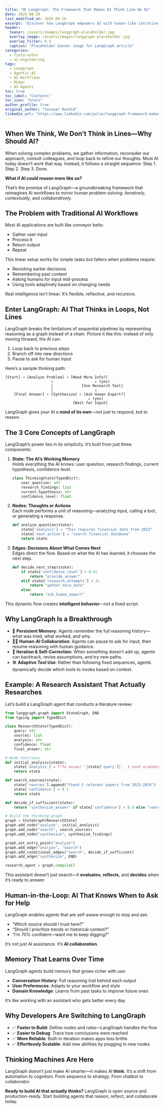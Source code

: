 ```yaml
---
title: "🕸️ LangGraph: The Framework That Makes AI Think Like We Do"
date: 2025-08-20
last_modified_at: 2025-08-20
excerpt: "Discover how LangGraph empowers AI with human-like iterative reasoning, context awareness, and tool use—moving beyond linear pipelines to intelligent workflows."
header:
  teaser: /assets/images/langgraph-placeholder.jpg
  overlay_image: /assets/images/langgraph-placeholder.jpg
  overlay_filter: 0.5
  caption: "Placeholder banner image for LangGraph article"
categories:
  - field-notes
  - ai-engineering
tags:
  - LangGraph
  - Agentic-AI
  - AI-Workflows
  - MLOps
  - AI-Agents
toc: true
toc_label: "Contents"
toc_icon: "brain"
author_profile: true
original_author: "Sanuwar Rashid"
linkedin_url: "https://www.linkedin.com/pulse/langgraph-framework-makes-ai-think-like-we-do-sanuwar-rashid-wqnge/?trackingId=Ae%2BoZqdK%2FwbjFYEk4jX2KA%3D%3D"
---
```


## When We Think, We Don’t Think in Lines—Why Should AI?

When solving complex problems, we gather information, reconsider our approach, consult colleagues, and loop back to refine our thoughts. Most AI today doesn’t work that way. Instead, it follows a straight sequence: Step 1. Step 2. Step 3. Done.

**What if AI could reason more like us?**

That’s the promise of LangGraph—a groundbreaking framework that reimagines AI workflows to mirror human problem-solving: *iteratively*, *contextually*, and *collaboratively*.

## The Problem with Traditional AI Workflows

Most AI applications are built like conveyor belts:

- Gather user input  
- Process it  
- Return output  
- Repeat

This linear setup works for simple tasks but falters when problems require:

- Revisiting earlier decisions  
- Remembering past context  
- Asking humans for input mid-process  
- Using tools adaptively based on changing needs

Real intelligence isn’t linear. It’s flexible, reflective, and recursive.

## Enter LangGraph: AI That Thinks in Loops, Not Lines

LangGraph breaks the limitations of sequential pipelines by representing reasoning as a graph instead of a chain. Picture it like this: instead of only moving forward, the AI can:

1. Loop back to previous steps  
2. Branch off into new directions  
3. Pause to ask for human input

Here’s a sample thinking path:

```
[Start] → [Analyze Problem] → [Need More Info?]
                     ↑                   ↓ (yes)
                     |             [Use Research Tool]
                     |                   ↓
    [Final Answer] ← [Synthesize] ← [Ask Human Expert?]
                                      ↓ (yes)
                               [Wait for Input]
```

LangGraph gives your AI a **mind of its own**—not just to respond, but to reason.

## The 3 Core Concepts of LangGraph

LangGraph’s power lies in its simplicity. It’s built from just three components:

1. **State: The AI’s Working Memory**  
   Holds everything the AI knows: user question, research findings, current hypothesis, confidence level.
   ```python
   class ThinkingState(TypedDict):
       user_question: str
       research_findings: list
       current_hypothesis: str
       confidence_level: float
   ```

2. **Nodes: Thoughts or Actions**  
   Each node performs a unit of reasoning—analyzing input, calling a tool, or generating a response.
   ```python
   def analyze_question(state):
       state['analysis'] = "This requires financial data from 2023"
       state['next_action'] = "search_financial_database"
       return state
   ```

3. **Edges: Decisions About What Comes Next**  
   Edges direct the flow. Based on what the AI has learned, it chooses the next step.
   ```python
   def decide_next_step(state):
       if state['confidence_level'] > 0.8:
           return "provide_answer"
       elif state['research_attempts'] < 3:
           return "gather_more_data"
       else:
           return "ask_human_expert"
   ```

This dynamic flow creates **intelligent behavior**—not a fixed script.

## Why LangGraph Is a Breakthrough

- 🧠 **Persistent Memory**: Agents remember the full reasoning history—what was tried, what worked, and why.
- 🧍‍♀️ **Human-AI Collaboration**: Agents can pause to ask for input, then resume reasoning with human guidance.
- 🔁 **Iteration & Self-Correction**: When something doesn’t add up, agents can backtrack, revise assumptions, and try new paths.
- 🛠 **Adaptive Tool Use**: Rather than following fixed sequences, agents dynamically decide which tools to invoke based on context.

## Example: A Research Assistant That Actually Researches

Let’s build a LangGraph agent that conducts a literature review:

```python
from langgraph.graph import StateGraph, END
from typing import TypedDict

class ResearchState(TypedDict):
    query: str
    sources: list
    analysis: str
    confidence: float
    final_answer: str

# Node functions
def initial_analysis(state):
    state['analysis'] = f"To answer '{state['query']}', I need academic sources and recent data"
    return state

def search_sources(state):
    state['sources'].append("Found 5 relevant papers from 2023-2024")
    state['confidence'] = 0.7
    return state

def decide_if_sufficient(state):
    return "synthesize_answer" if state['confidence'] > 0.8 else "search_more"

# Build the thinking graph
graph = StateGraph(ResearchState)
graph.add_node("analyze", initial_analysis)
graph.add_node("search", search_sources)
graph.add_node("synthesize", synthesize_findings)

graph.set_entry_point("analyze")
graph.add_edge("analyze", "search")
graph.add_conditional_edges("search", decide_if_sufficient)
graph.add_edge("synthesize", END)

research_agent = graph.compile()
```

This assistant doesn’t just search—it **evaluates**, **reflects**, and **decides** when it’s ready to answer.

## Human-in-the-Loop: AI That Knows When to Ask for Help

LangGraph enables agents that are self-aware enough to stop and ask:

- “Which source should I trust here?”  
- “Should I prioritize trends or historical context?”  
- “I’m 70% confident—want me to keep digging?”

It’s not just AI assistance. It’s **AI collaboration**.

## Memory That Learns Over Time

LangGraph agents build memory that grows richer with use:

- **Conversation History**: Full reasoning trail behind each output  
- **User Preferences**: Adapts to your workflow and style  
- **Domain Knowledge**: Learns from past tasks to improve future ones

It’s like working with an assistant who gets better every day.

## Why Developers Are Switching to LangGraph

- ✅ **Faster to Build**: Define nodes and rules—LangGraph handles the flow  
- ✅ **Easier to Debug**: Trace how conclusions were reached  
- ✅ **More Reliable**: Built-in iteration makes apps less brittle  
- ✅ **Effortlessly Scalable**: Add new abilities by plugging in new nodes

## Thinking Machines Are Here

LangGraph doesn’t just make AI smarter—it makes AI **think**. It’s a shift from automation to cognition. From sequence to strategy. From chatbot to collaborator.

**Ready to build AI that actually thinks?** LangGraph is open source and production-ready. Start building agents that reason, reflect, and collaborate today.